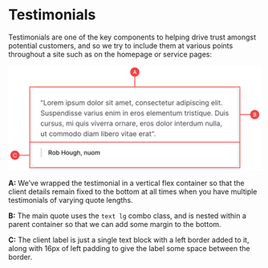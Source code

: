 # Testimonials

Testimonials are one of the key components to helping drive trust amongst potential customers, and so we try to include them at various points throughout a site such as on the homepage or service pages:

![testimonial.png](anatomy/13-testimonials/testimonial.png)

**A:** We’ve wrapped the testimonial in a vertical flex container so that the client details remain fixed to the bottom at all times when you have multiple testimonials of varying quote lengths.

**B:** The main quote uses the `text lg` combo class, and is nested within a parent container so that we can add some margin to the bottom.

**C:** The client label is just a single text block with a left border added to it, along with 16px of left padding to give the label some space between the border.
